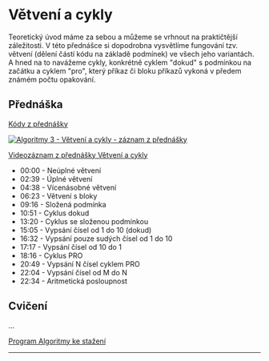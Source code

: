 # Větvení a cykly

Teoretický úvod máme za sebou a můžeme se vrhnout na praktičtější záležitosti. V této přednášce si dopodrobna vysvětlíme fungování tzv. větvení (dělení částí kódu na základě podmínek) ve všech jeho variantách. A hned na to navážeme cykly, konkrétně cyklem "dokud" s podmínkou na začátku a cyklem "pro", který příkaz či bloku příkazů vykoná v předem známém počtu opakování.

## Přednáška

[Kódy z přednášky](https://github.com/PetrVobornik/prednasky/tree/master/Algoritmy/02-Vetveni-a-cykly/prednaska)

[![Algoritmy 3 - Větvení a cykly - záznam z přednášky](https://img.youtube.com/vi/ch5miiqbAqI/0.jpg)](https://www.youtube.com/watch?v=ch5miiqbAqI&list=PLxTqV9i8bnb-BL7IhBCQ3qgXA0TRDg_JT)

[Videozáznam z přednášky Větvení a cykly](https://youtu.be/ch5miiqbAqI)

* 00:00 - Neúplné větvení
* 02:39 - Úplné větvení
* 04:38 - Vícenásobné větvení
* 06:23 - Větvení s bloky
* 09:16 - Složená podmínka
* 10:51 - Cyklus dokud
* 13:20 - Cyklus se složenou podmínkou
* 15:05 - Vypsání čísel od 1 do 10 (dokud)
* 16:32 - Vypsání pouze sudých čísel od 1 do 10
* 17:17 - Vypsání čísel od 10 do 1
* 18:16 - Cyklus PRO
* 20:49 - Vypsání N čísel cyklem PRO
* 22:04 - Vypsání čísel od M do N
* 22:34 - Aritmetická posloupnost

## Cvičení

...

[Program Algoritmy ke stažení](https://github.com/PetrVobornik/prednasky/tree/master/Algoritmy/Program/)

---


